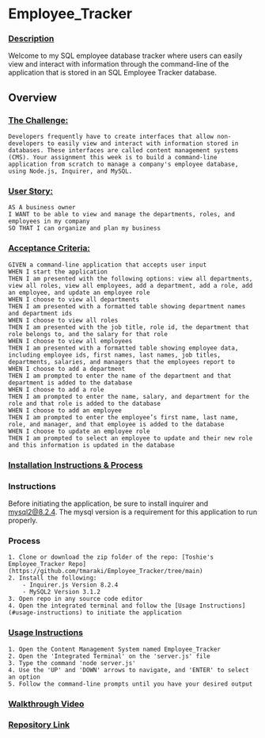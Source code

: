 # Employee_Tracker

### <ins>Description<ins>
Welcome to my SQL employee database tracker where users can easily view and interact with information through the command-line of the application that is stored in an SQL Employee Tracker database.

## Overview
### <ins>The Challenge:<ins>
    Developers frequently have to create interfaces that allow non-developers to easily view and interact with information stored in databases. These interfaces are called content management systems (CMS). Your assignment this week is to build a command-line application from scratch to manage a company's employee database, using Node.js, Inquirer, and MySQL.

### <ins>User Story:<ins>
    AS A business owner
    I WANT to be able to view and manage the departments, roles, and employees in my company
    SO THAT I can organize and plan my business

### <ins>Acceptance Criteria:<ins>
    GIVEN a command-line application that accepts user input
    WHEN I start the application
    THEN I am presented with the following options: view all departments, view all roles, view all employees, add a department, add a role, add an employee, and update an employee role
    WHEN I choose to view all departments
    THEN I am presented with a formatted table showing department names and department ids
    WHEN I choose to view all roles
    THEN I am presented with the job title, role id, the department that role belongs to, and the salary for that role
    WHEN I choose to view all employees
    THEN I am presented with a formatted table showing employee data, including employee ids, first names, last names, job titles, departments, salaries, and managers that the employees report to
    WHEN I choose to add a department
    THEN I am prompted to enter the name of the department and that department is added to the database
    WHEN I choose to add a role
    THEN I am prompted to enter the name, salary, and department for the role and that role is added to the database
    WHEN I choose to add an employee
    THEN I am prompted to enter the employee’s first name, last name, role, and manager, and that employee is added to the database
    WHEN I choose to update an employee role
    THEN I am prompted to select an employee to update and their new role and this information is updated in the database

### <ins>Installation Instructions & Process<ins>
### Instructions
Before initiating the application, be sure to install inquirer and mysql2@8.2.4. The mysql version is a requirement for this application to run properly.
### Process
    1. Clone or download the zip folder of the repo: [Toshie's Employee_Tracker Repo](https://github.com/tmaraki/Employee_Tracker/tree/main)
    2. Install the following:
        - Inquirer.js Version 8.2.4
        - MySQL2 Version 3.1.2
    3. Open repo in any source code editor
    4. Open the integrated terminal and follow the [Usage Instructions](#usage-instructions) to initiate the application

### <ins>Usage Instructions<ins>
    1. Open the Content Management System named Employee_Tracker
    2. Open the 'Integrated Terminal' on the 'server.js' file
    3. Type the command 'node server.js'
    4. Use the 'UP' and 'DOWN' arrows to navigate, and 'ENTER' to select an option
    5. Follow the command-line prompts until you have your desired output

### <ins>Walkthrough Video<ins>


### <ins>Repository Link<ins>

